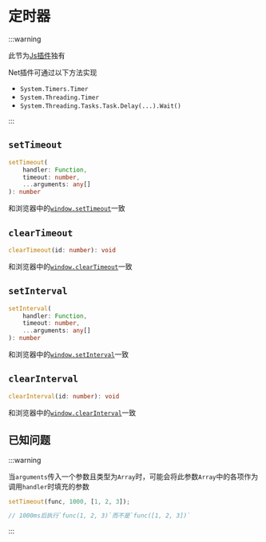 # 定时器

:::warning

此节为[Js插件](./js/)独有

Net插件可通过以下方法实现

- `System.Timers.Timer`
- `System.Threading.Timer`
- `System.Threading.Tasks.Task.Delay(...).Wait()`

:::

## `setTimeout`

```ts
setTimeout(
    handler: Function,
    timeout: number,
    ...arguments: any[]
): number
```

和浏览器中的[`window.setTimeout`](https://developer.mozilla.org/zh-CN/docs/Web/API/Window/setTimeout)一致

## `clearTimeout`

```ts
clearTimeout(id: number): void
```

和浏览器中的[`window.clearTimeout`](https://developer.mozilla.org/zh-CN/docs/Web/API/Window/clearTimeout)一致

## `setInterval`

```ts
setInterval(
    handler: Function,
    timeout: number,
    ...arguments: any[]
): number
```

和浏览器中的[`window.setInterval`](https://developer.mozilla.org/zh-CN/docs/Web/API/Window/setInterval)一致

## `clearInterval`

```ts
clearInterval(id: number): void
```

和浏览器中的[`window.clearInterval`](https://developer.mozilla.org/zh-CN/docs/Web/API/Window/clearInterval)一致

## 已知问题

:::warning

当`arguments`传入一个参数且类型为`Array`时，可能会将此参数`Array`中的各项作为调用`handler`时填充的参数

```ts
setTimeout(func, 1000, [1, 2, 3]);

// 1000ms后执行`func(1, 2, 3)`而不是`func([1, 2, 3])`
```

:::

